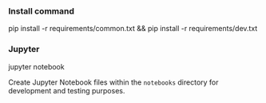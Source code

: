 ### Install command 
pip install -r requirements/common.txt && pip install -r requirements/dev.txt

### Jupyter 
jupyter notebook

Create Jupyter Notebook files within the `notebooks` directory for development and testing purposes.